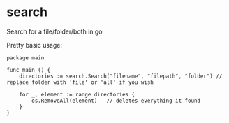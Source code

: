 # search
Search for a file/folder/both in go

Pretty basic usage:

```
package main

func main () {
	directories := search.Search("filename", "filepath", "folder") // replace folder with 'file' or 'all' if you wish

	for _, element := range directories {
		os.RemoveAll(element)   // deletes everything it found
	}
}

```
